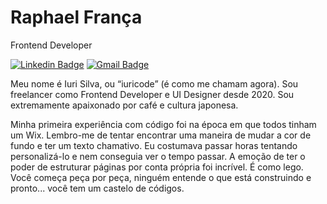# Raphael França

Frontend Developer

[![Linkedin Badge](https://img.shields.io/badge/-Iuri%20Silva-986DFF?style=flat-square&logo=Linkedin&logoColor=white&link=https://www.linkedin.com/in/iuricode/)](https://www.linkedin.com/in/raphael-fernandes-franca/) 
[![Gmail Badge](https://img.shields.io/badge/-iuricold99@gmail.com-986DFF?style=flat-square&logo=Gmail&logoColor=white&link=mailto:iuricold99@gmail.com)](mailto:iuricold99@gmail.com)

Meu nome é Iuri Silva, ou “iuricode” (é como me chamam agora). Sou freelancer como Frontend Developer e UI Designer desde 2020. Sou extremamente apaixonado por café e cultura japonesa.

Minha primeira experiência com código foi na época em que todos tinham um Wix. Lembro-me de tentar encontrar uma maneira de mudar a cor de fundo e ter um texto chamativo. Eu costumava passar horas tentando personalizá-lo e nem conseguia ver o tempo passar. A emoção de ter o poder de estruturar páginas por conta própria foi incrível. É como lego. Você começa peça por peça, ninguém entende o que está construindo e pronto... você tem um castelo de códigos.
